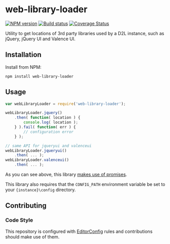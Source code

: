 # web-library-loader
[![NPM version][npm-image]][npm-url]
[![Build status][ci-image]][ci-url]
[![Coverage Status][coverage-image]][coverage-url]

Utility to get locations of 3rd party libraries used by a D2L instance, such
as jQuery, jQuery UI and Valence UI.

## Installation

Install from NPM:

```shell
npm install web-library-loader
```

## Usage

```javascript
var webLibraryLoader = require('web-library-loader');

webLibraryLoader.jquery()
	.then( function( location ) {
		console.log( location );
	} ).fail( function( err ) {
		// configuration error
	} );

// same API for jqueryui and valenceui
webLibraryLoader.jqueryui()
	.then( ... );
webLibraryLoader.valenceui()
	.then( ... );
```

As you can see above, this library [makes use of promises](https://www.npmjs.org/package/q).

This library also requires that the `CONFIG_PATH` environment variable be set
to your `{instance}\config` directory.

## Contributing

### Code Style

This repository is configured with [EditorConfig](http://editorconfig.org) rules and
contributions should make use of them.

[npm-url]: https://npmjs.org/package/web-library-loader
[npm-image]: https://badge.fury.io/js/web-library-loader.png
[ci-image]: https://travis-ci.org/Desire2Learn-Valence/web-library-loader.svg?branch=master
[ci-url]: https://travis-ci.org/Desire2Learn-Valence/web-library-loader
[coverage-image]: https://coveralls.io/repos/Desire2Learn-Valence/web-library-loader/badge.png?branch=master
[coverage-url]: https://coveralls.io/r/Desire2Learn-Valence/web-library-loader?branch=master
